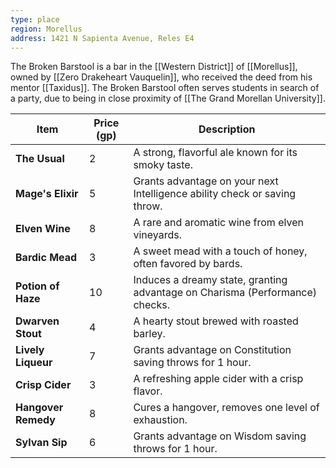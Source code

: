 ```yaml
---
type: place
region: Morellus
address: 1421 N Sapienta Avenue, Reles E4
---
```

The Broken Barstool is a bar in the [[Western District]] of [[Morellus]], owned by [[Zero Drakeheart Vauquelin]], who received the deed from his mentor [[Taxidus]]. The Broken Barstool often serves students in search of a party, due to being in close proximity of [[The Grand Morellan University]]. 

| Item                | Price (gp) | Description                                                                      |
| ------------------- | ------------ | ---------------------------------------------------------------------------- |
| **The Usual**  | 2            | A strong, flavorful ale known for its smoky taste.                           |
| **Mage's Elixir**   | 5            | Grants advantage on your next Intelligence ability check or saving throw.    |
| **Elven Wine**      | 8            | A rare and aromatic wine from elven vineyards.                               |
| **Bardic Mead**     | 3            | A sweet mead with a touch of honey, often favored by bards.                  |
| **Potion of Haze**  | 10           | Induces a dreamy state, granting advantage on Charisma (Performance) checks. |
| **Dwarven Stout**   | 4            | A hearty stout brewed with roasted barley.                                   |
| **Lively Liqueur**  | 7            | Grants advantage on Constitution saving throws for 1 hour.                   |
| **Crisp Cider**     | 3            | A refreshing apple cider with a crisp flavor.                                |
| **Hangover Remedy** | 8            | Cures a hangover, removes one level of exhaustion.                           |
| **Sylvan Sip**      | 6            | Grants advantage on Wisdom saving throws for 1 hour.                         |
